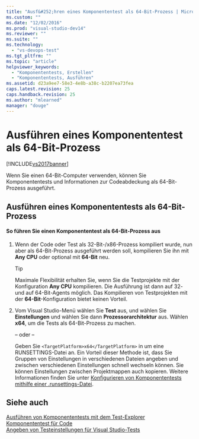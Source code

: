 ```yaml
---
title: "Ausf&#252;hren eines Komponententest als 64-Bit-Prozess | Microsoft Docs"
ms.custom: ""
ms.date: "12/02/2016"
ms.prod: "visual-studio-dev14"
ms.reviewer: ""
ms.suite: ""
ms.technology: 
  - "vs-devops-test"
ms.tgt_pltfrm: ""
ms.topic: "article"
helpviewer_keywords: 
  - "Komponententests, Erstellen"
  - "Komponententests, Ausführen"
ms.assetid: d23a9ee7-58e3-4e8b-a38c-b2207ea73fea
caps.latest.revision: 25
caps.handback.revision: 25
ms.author: "mlearned"
manager: "douge"
---
```

# Ausf&#252;hren eines Komponententest als 64-Bit-Prozess
[!INCLUDE[vs2017banner](../code-quality/includes/vs2017banner.md)]

Wenn Sie einen 64\-Bit\-Computer verwenden, können Sie Komponententests und Informationen zur Codeabdeckung als 64\-Bit\-Prozess ausgeführt.  
  
## Ausführen eines Komponententests als 64\-Bit\-Prozess  
  
#### So führen Sie einen Komponententest als 64\-Bit\-Prozess aus  
  
1.  Wenn der Code oder Test als 32\-Bit\-\/x86\-Prozess kompiliert wurde, nun aber als 64\-Bit\-Prozess ausgeführt werden soll, kompilieren Sie ihn mit **Any CPU** oder optional mit **64\-Bit** neu.  
  
    > [!TIP]
    >  Maximale Flexibilität erhalten Sie, wenn Sie die Testprojekte mit der Konfiguration **Any CPU** kompilieren.  Die Ausführung ist dann auf 32\- und auf 64\-Bit\-Agents möglich.  Das Kompilieren von Testprojekten mit der **64\-Bit**\-Konfiguration bietet keinen Vorteil.  
  
2.  Vom Visual Studio\-Menü wählen Sie **Test** aus, und wählen Sie **Einstellungen** und wählen Sie dann **Prozessorarchitektur** aus.  Wählen **x64**, um die Tests als 64\-Bit\-Prozess zu machen.  
  
     – oder –  
  
     Geben Sie `<TargetPlatform>x64</TargetPlatform>` in um eine RUNSETTINGS\-Datei an.  Ein Vorteil dieser Methode ist, dass Sie Gruppen von Einstellungen in verschiedenen Dateien angeben und zwischen verschiedenen Einstellungen schnell wechseln können.  Sie können Einstellungen zwischen Projektmappen auch kopieren.  Weitere Informationen finden Sie unter [Konfigurieren von Komponententests mithilfe einer .runsettings\-Datei](../test/configure-unit-tests-by-using-a-dot-runsettings-file.md).  
  
## Siehe auch  
 [Ausführen von Komponententests mit dem Test\-Explorer](../test/run-unit-tests-with-test-explorer.md)   
 [Komponententest für Code](../test/unit-test-your-code.md)   
 [Angeben von Testeinstellungen für Visual Studio\-Tests](/devops-test-docs/test/specifying-test-settings-for-visual-studio-tests)